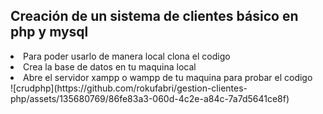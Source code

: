 <h2>Creación de un sistema de clientes básico en php y mysql</h2>
<li>Para poder usarlo de manera local clona el codigo</li>
<li>Crea la base de datos en tu maquina local</li>
<li>Abre el servidor xampp o wampp de tu maquina para probar el codigo</li>
![crudphp](https://github.com/rokufabri/gestion-clientes-php/assets/135680769/86fe83a3-060d-4c2e-a84c-7a7d5641ce8f)
